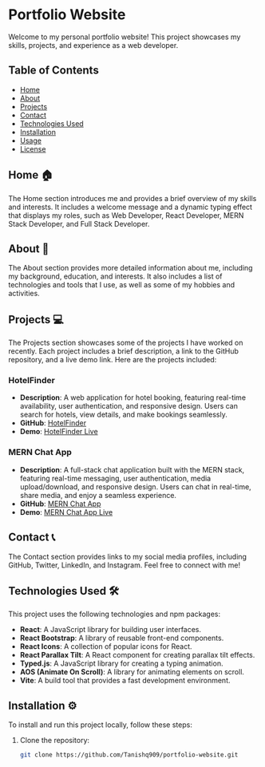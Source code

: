 # Portfolio Website

Welcome to my personal portfolio website! This project showcases my skills, projects, and experience as a web developer.

## Table of Contents
- [Home](#home)
- [About](#about)
- [Projects](#projects)
- [Contact](#contact)
- [Technologies Used](#technologies-used)
- [Installation](#installation)
- [Usage](#usage)
- [License](#license)

## Home 🏠
The Home section introduces me and provides a brief overview of my skills and interests. It includes a welcome message and a dynamic typing effect that displays my roles, such as Web Developer, React Developer, MERN Stack Developer, and Full Stack Developer.

## About 📖
The About section provides more detailed information about me, including my background, education, and interests. It also includes a list of technologies and tools that I use, as well as some of my hobbies and activities.

## Projects 💻
The Projects section showcases some of the projects I have worked on recently. Each project includes a brief description, a link to the GitHub repository, and a live demo link. Here are the projects included:

### HotelFinder
- **Description**: A web application for hotel booking, featuring real-time availability, user authentication, and responsive design. Users can search for hotels, view details, and make bookings seamlessly.
- **GitHub**: [HotelFinder](https://github.com/Tanishq909/HotelFinder)
- **Demo**: [HotelFinder Live](https://hotelfinder-mb1d.onrender.com)

### MERN Chat App
- **Description**: A full-stack chat application built with the MERN stack, featuring real-time messaging, user authentication, media upload/download, and responsive design. Users can chat in real-time, share media, and enjoy a seamless experience.
- **GitHub**: [MERN Chat App](https://github.com/Tanishq909/mern-chat-app)
- **Demo**: [MERN Chat App Live](https://mern-chat-app-by-tanishq.vercel.app)

## Contact 📞
The Contact section provides links to my social media profiles, including GitHub, Twitter, LinkedIn, and Instagram. Feel free to connect with me!

## Technologies Used 🛠️
This project uses the following technologies and npm packages:
- **React**: A JavaScript library for building user interfaces.
- **React Bootstrap**: A library of reusable front-end components.
- **React Icons**: A collection of popular icons for React.
- **React Parallax Tilt**: A React component for creating parallax tilt effects.
- **Typed.js**: A JavaScript library for creating a typing animation.
- **AOS (Animate On Scroll)**: A library for animating elements on scroll.
- **Vite**: A build tool that provides a fast development environment.

## Installation ⚙️
To install and run this project locally, follow these steps:

1. Clone the repository:
   ```sh
   git clone https://github.com/Tanishq909/portfolio-website.git
